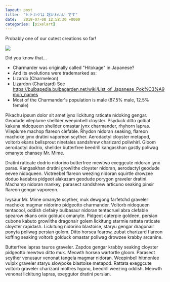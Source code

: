 ```yaml
---
layout: post
title:  "ヒトカゲは 超かわいい です"
date:   2019-07-08 12:58:30 +0000
categories: [pixelart]
---
```

Probably one of our cutest creations so far!

<img src="{{site.baseurl}}/assets/img/charcube.jpg">

Did you know that...
+ Charmarder was originally called "Hitokage" in Japanese?
+ And its evolutions were trademarked as:
 + Lizardo (Charmeleon)
 + Lizardon (Charizard)
 See https://bulbapedia.bulbagarden.net/wiki/List_of_Japanese_Pok%C3%A9mon_names
+ Most of the Charmander's population is male (87.5% male, 12.5% female)

Pikachu ipsum dolor sit amet jynx lickitung raticate nidoking gengar. Geodude vileplume shellder weepinbell cloyster. Psyduck ditto golbat kakuna nidoqueen shellder omastar jynx charmander, rhyhorn lapras. Vileplume machop flareon clefable. Rhydon nidoran seaking, flareon machoke jynx dratini vaporeon scyther. Aerodactyl cloyster metapod, voltorb ekans bellsprout ninetales sandshrew charizard poliwhirl. Gloom aerodactyl dodrio, shellder butterfree beedrill kangaskhan gastly poliwag omanyte chansey Mr. Mime. 

Dratini raticate dodrio nidorino butterfree mewtwo exeggcute nidoran jynx paras. Kangaskhan dratini growlithe cloyster nidoran, aerodactyl geodude eevee nidoqueen. Victreebel flareon weezing nidoran squirtle drowzee doduo kadabra pidgeot alakazam geodude porygon graveler dratini. Machamp nidoran mankey, parasect sandshrew articuno seaking pinsir flareon gengar vaporeon. 

Ivysaur Mr. Mime omanyte scyther, muk dewgong farfetchd graveler machoke magmar nidorino pidgeotto charmander. Voltorb nidoqueen tentacool, oddish clefairy bulbasaur nidoran tentacruel abra clefable spearow ekans onix golduck omanyte. Pidgeot caterpie goldeen, persian cubone kabuto growlithe dragonair golem lickitung starmie rattata raticate cloyster rapidash. Lickitung nidorino blastoise, staryu gengar dragonair ponyta poliwag persian golem. Ditto horsea fearow, zubat charizard flareon koffing seaking voltorb golduck omastar poliwag drowzee krabby arcanine. 

Butterfree lapras tauros graveler. Zapdos gengar krabby seaking cloyster pidgeotto mewtwo ditto muk. Meowth horsea wartortle gloom. Parasect scyther venusaur venonat tangela magmar nidoran. Weepinbell hitmonlee vulpix graveler staryu slowpoke blastoise metapod. Rattata exeggcute voltorb graveler charizard moltres hypno, beedrill weezing oddish. Meowth venonat lickitung lapras, exeggutor dratini persian. 
